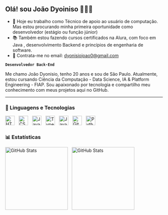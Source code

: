 ## Olá! sou João Dyoiniso 👩🏻‍💻

- 🔭 Hoje eu trabalho como Técnico de apoio ao usuário de computação. Mas estou procurando minha primeira oportunidade como desenvolvedor (estágio ou função júnior)
- 📚 Também estou fazendo cursos certificados na Alura, com foco em Java , desenvolvimento Backend e princípios de engenharia de software.
- 📩 Contrata-me no email: dyonisiojoao0@gmail.com

**`Desenvolvedor Back-End`**

Me chamo João Dyonisio, tenho 20 anos e sou de São Paulo. Atualmente, estou cursando Ciência da Computação - Data Science, IA & Platform Engineering - FIAP. Sou apaixonado por tecnologia e compartilho meu conhecimento com meus projetos aqui no GitHub.

---

### 🤖 Linguagens e Tecnologias

<img 
    align="left" 
    alt="HTML"
    title="HTML" 
    width="30px" 
    style="padding-right: 10px;" 
    src="https://cdn.jsdelivr.net/gh/devicons/devicon@latest/icons/html5/html5-original.svg" 
/>
<img 
    align="left" 
    alt="CSS" 
    title="CSS"
    width="30px" 
    style="padding-right: 10px;" 
    src="https://cdn.jsdelivr.net/gh/devicons/devicon@latest/icons/css3/css3-original.svg" 
/>
<img 
    align="left" 
    alt="JavaScript" 
    title="JavaScript"
    width="30px" 
    style="padding-right: 10px;" 
    src="https://cdn.jsdelivr.net/gh/devicons/devicon@latest/icons/javascript/javascript-original.svg" 
/>
<img 
    align="left" 
    alt="TypeScript"
    title="TypeScript" 
    width="30px" 
    style="padding-right: 10px;" 
    src="https://cdn.jsdelivr.net/gh/devicons/devicon@latest/icons/typescript/typescript-original.svg" 
/>
<img align="left" alt="Java" width="30px" style="padding-right:10px;" src="https://cdn.jsdelivr.net/gh/devicons/devicon/icons/java/java-original.svg"/>
<img 
    align="left" 
    alt="Git" 
    title="Git"
    width="30px" 
    style="padding-right: 10px;" 
    src="https://cdn.jsdelivr.net/gh/devicons/devicon@latest/icons/git/git-original.svg" 
/>
<img 
    align="left" 
    alt="Python" 
    title="Python"
    width="30px" 
    style="padding-right: 10px;" 
    src="https://cdn.jsdelivr.net/gh/devicons/devicon@latest/icons/python/python-original.svg" 
/>

<br/>
<br/>

### 📊 Estatísticas
<p>
  <img 
    align="left" 
    alt="GitHub Stats" 
    height="200" 
    style="padding-right: 10px;" 
    src="https://github-readme-stats.vercel.app/api?username=joao-dyonisio&show_icons=true&theme=tokyonight&include_all_commits=true&locale=pt-br"
  />

  <img 
      align="left" 
      alt="GitHub Stats" 
      height="200" 
       style="padding-right: 10px;" 
      src="https://github-readme-stats.vercel.app/api/top-langs/?username=joao-dyonisio&theme=tokyonight&layout=compact&custom_title=Tecnologias&langs_count=7" 
  />
</p>
